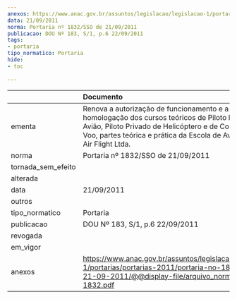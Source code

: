 ```yaml
---
anexos: https://www.anac.gov.br/assuntos/legislacao/legislacao-1/portarias/portarias-2011/portaria-no-1832-sso-de-21-09-2011/@@display-file/arquivo_norma/PA2011-1832.pdf
data: 21/09/2011
norma: Portaria nº 1832/SSO de 21/09/2011
publicacao: DOU Nº 183, S/1, p.6 22/09/2011
tags:
- portaria
tipo_normatico: Portaria
hide: 
- toc 
 
---
```


|                    | Documento                                                                                                                                                                                                                        |
|:-------------------|:---------------------------------------------------------------------------------------------------------------------------------------------------------------------------------------------------------------------------------|
| ementa             | Renova a autorização de funcionamento e a homologação dos cursos teóricos de Piloto Privado de Avião, Piloto Privado de Helicóptero e de Comissário de Voo, partes teórica e prática da Escola de Aviação Civil Air Flight Ltda. |
| norma              | Portaria nº 1832/SSO de 21/09/2011                                                                                                                                                                                               |
| tornada_sem_efeito |                                                                                                                                                                                                                                  |
| alterada           |                                                                                                                                                                                                                                  |
| data               | 21/09/2011                                                                                                                                                                                                                       |
| outros             |                                                                                                                                                                                                                                  |
| tipo_normatico     | Portaria                                                                                                                                                                                                                         |
| publicacao         | DOU Nº 183, S/1, p.6 22/09/2011                                                                                                                                                                                                  |
| revogada           |                                                                                                                                                                                                                                  |
| em_vigor           |                                                                                                                                                                                                                                  |
| anexos             | https://www.anac.gov.br/assuntos/legislacao/legislacao-1/portarias/portarias-2011/portaria-no-1832-sso-de-21-09-2011/@@display-file/arquivo_norma/PA2011-1832.pdf                                                                |